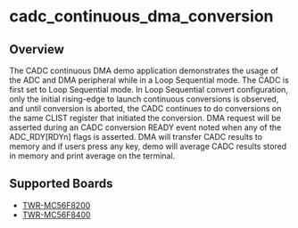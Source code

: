 # cadc_continuous_dma_conversion

## Overview
The CADC continuous DMA demo application demonstrates the usage of the ADC and DMA peripheral while in a Loop Sequential mode. The
CADC is first set to Loop Sequential mode. In Loop Sequential convert configuration, only the initial rising-edge to launch continuous conversions is
observed, and until conversion is aborted, the CADC continues to do conversions on the same CLIST register that initiated the conversion. 
DMA request will be asserted during an CADC conversion READY event noted when any of the ADC_RDY[RDYn] flags is asserted. DMA will transfer
CADC results to memory and if users press any key, demo will average CADC results stored in memory and print average on the terminal.

## Supported Boards
- [TWR-MC56F8200](../../../_boards/twrmc56f8200/driver_examples/cadc/continuous_dma_conversion/example_board_readme.md)
- [TWR-MC56F8400](../../../_boards/twrmc56f8400/driver_examples/cadc/continuous_dma_conversion/example_board_readme.md)
